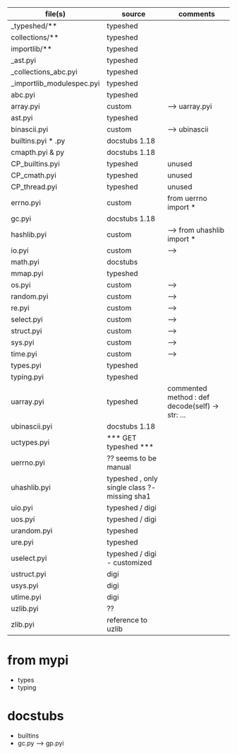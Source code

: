

file(s)                     | source             | comments
----------------------------|--------------------|----------------
_typeshed/**                | typeshed
collections/**              | typeshed
importlib/**                | typeshed
_ast.pyi                    | typeshed
_collections_abc.pyi        | typeshed
_importlib_modulespec.pyi   | typeshed
abc.pyi                     | typeshed
array.pyi                   | custom        | --> uarray.pyi
ast.pyi                     | typeshed
binascii.pyi                | custom        | --> ubinascii
builtins.pyi * .py          | docstubs 1.18
cmapth.pyi & py             | docstubs 1.18
CP_builtins.pyi             | typeshed  | unused
CP_cmath.pyi                | typeshed | unused
CP_thread.pyi               | typeshed | unused
errno.pyi                   | custom   | from uerrno import *
gc.pyi                      | docstubs 1.18
hashlib.pyi                 | custom | --> from uhashlib import *
io.pyi                      | custom | --> 
math.pyi                    | docstubs 
mmap.pyi                    | typeshed
os.pyi                      | custom | --> 
random.pyi                  | custom | --> 
re.pyi                      | custom | --> 
select.pyi                  | custom | --> 
struct.pyi                  | custom | --> 
sys.pyi                     | custom | --> 
time.pyi                    | custom | --> 
types.pyi                   | typeshed
typing.pyi                  | typeshed
uarray.pyi                  | typeshed | commented method : def decode(self) -> str: ...
ubinascii.pyi               | docstubs 1.18
uctypes.pyi                 | *** GET typeshed ***
uerrno.pyi                  | ?? seems to be manual
uhashlib.pyi                | typeshed , only single class ?- missing sha1
uio.pyi                     | typeshed / digi 
uos.pyi                     | typeshed / digi 
urandom.pyi                 | typeshed
ure.pyi                     | typeshed
uselect.pyi                 | typeshed / digi - customized
ustruct.pyi                 | digi
usys.pyi                    | digi
utime.pyi                   | digi
uzlib.pyi                   | ??
zlib.pyi                    | reference to uzlib
















# from mypi
- types
- typing




# docstubs 
- builtins
- gc.py --> gp.pyi